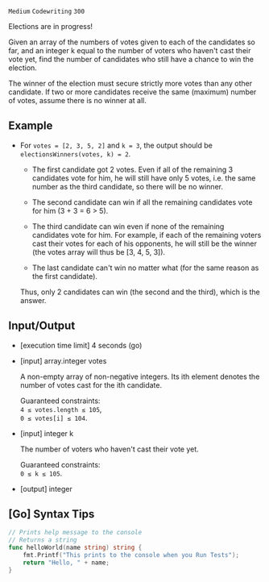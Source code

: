 `Medium`	`Codewriting` 	`300`

Elections are in progress!

Given an array of the numbers of votes given to each of the candidates so far, and an integer k equal to the number of voters who haven't cast their vote yet, find the number of candidates who still have a chance to win the election.

The winner of the election must secure strictly more votes than any other candidate. If two or more candidates receive the same (maximum) number of votes, assume there is no winner at all.

## Example

- For `votes = [2, 3, 5, 2]` and `k = 3`, the output should be
`electionsWinners(votes, k) = 2`.

  - The first candidate got 2 votes. Even if all of the remaining 3 candidates vote for him, he will still have only 5 votes, i.e. the same number as the third candidate, so there will be no winner.

  - The second candidate can win if all the remaining candidates vote for him (3 + 3 = 6 > 5).

  - The third candidate can win even if none of the remaining candidates vote for him. For example, if each of the remaining voters cast their votes for each of his opponents, he will still be the winner (the votes array will thus be [3, 4, 5, 3]).

  - The last candidate can't win no matter what (for the same reason as the first candidate).

  Thus, only 2 candidates can win (the second and the third), which is the answer.

## Input/Output

- [execution time limit] 4 seconds (go)

- [input] array.integer votes

    A non-empty array of non-negative integers. Its ith element denotes the number of votes cast for the ith candidate.

    Guaranteed constraints: \
    `4 ≤ votes.length ≤ 105`, \
    `0 ≤ votes[i] ≤ 104`.

- [input] integer k

    The number of voters who haven't cast their vote yet.

    Guaranteed constraints: \
    `0 ≤ k ≤ 105`.

- [output] integer

## [Go] Syntax Tips

``` go
// Prints help message to the console
// Returns a string
func helloWorld(name string) string {
    fmt.Printf("This prints to the console when you Run Tests");
    return "Hello, " + name;
}
```
